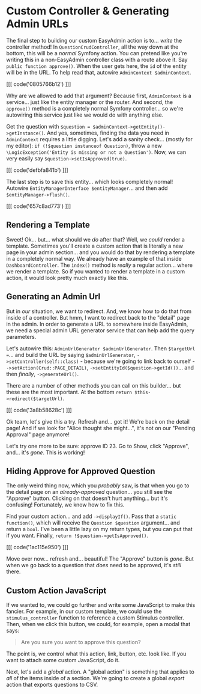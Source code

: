 # Custom Controller & Generating Admin URLs

The final step to building our custom EasyAdmin action is to... *write* the
controller method! In `QuestionCrudController`, all the way down at the bottom,
this will be a *normal* Symfony action. You can pretend like you're writing this
in a non-EasyAdmin controller class with a route above it. Say
`public function approve()`. When the user gets here, the `id` of the entity will
be in the URL. To help read that, autowire `AdminContext $adminContext`.

[[[ code('0805766b12') ]]]

Why are we allowed to add that argument? Because first, `AdminContext` is a service...
just like the entity manager or the router. And second, the `approve()` method is
a completely normal Symfony controller... so we're autowiring this service just
like we would do with anything else.

Get the question with `$question = $adminContext->getEntity()->getInstance()`.
And yes, sometimes, finding the data you need in `AdminContext` requires a little
digging. Let's add a sanity check... (mostly for my editor):
`if (!$question instanceof Question)`, throw a new
`\LogicException('Entity is missing or not a Question')`.
Now, we can very easily say `$question->setIsApproved(true)`.

[[[ code('defbfa841b') ]]]

The last step is to save this entity... which looks completely normal! Autowire
`EntityManagerInterface $entityManager`... and then add `$entityManager->flush()`.

[[[ code('657c8ad773') ]]]

## Rendering a Template

Sweet! Ok... but... what should we *do* after that? Well, we *could* render a template.
Sometimes you'll create a custom action that is literally a new page in your admin
section... and you would do that by rendering a template in a completely normal way.
We already have an example of that inside `DashboardController`. The `index()` method
is *really* a regular action... where we render a template. So if you wanted to render
a template in a custom action, it would look pretty much exactly like this.

## Generating an Admin Url

But in *our* situation, we want to redirect. And, we know how to do that from inside
of a controller. But hmm, I want to redirect back to the "detail" page in the admin.
In order to generate a URL to somewhere inside EasyAdmin, we need a special admin
URL generator service that can help add the query parameters.

Let's autowire this: `AdminUrlGenerator $adminUrlGenerator`. Then
`$targetUrl =`... and build the URL by saying `$adminUrlGenerator`,
`->setController(self::class)` - because we're going to link back to ourself -
`->setAction(Crud::PAGE_DETAIL)`, `->setEntityId($question->getId())`... and
then *finally*, `->generateUrl()`.

There are a number of other methods you can call on this builder... but these are
the most important. At the bottom `return $this->redirect($targetUrl)`.

[[[ code('3a8b58628c') ]]]

Ok team, let's give this a try. Refresh and... got it! We're back on the detail
page! And if we look for "Alice thought she might...", it's not on our
"Pending Approval" page anymore!

Let's try one more to be sure: approve ID 23. Go to Show, click "Approve", and...
it's *gone*. This is working!

## Hiding Approve for Approved Question

The only weird thing now, which you *probably* saw, is that when you go to the detail
page on an *already-approved* question... you still see the "Approve" button. Clicking
on that doesn't hurt anything... but it's confusing! Fortunately, we know how to
fix this.

Find your custom action... and add `->displayIf()`. Pass that a `static function()`,
which will receive the `Question $question` argument... and return a `bool`.
I've been a little lazy on my return types, but you can put that if you want. Finally,
`return !$question->getIsApproved()`.

[[[ code('1ac115e950') ]]]

Move over now... refresh and... beautiful! The "Approve" button is *gone*. But
when we go back to a question that *does* need to be approved, it's *still* there.

## Custom Action JavaScript

If we wanted to, we could go further and write some JavaScript to make this fancier.
For example, in our custom template, we could use the `stimulus_controller` function
to reference a custom Stimulus controller. Then, when we click this button, we
could, for example, open a modal that says:

> Are you sure you want to approve this question?

The point is, *we* control what this action, link, button, etc. look like. If
you want to attach some custom JavaScript, do it.

Next, let's add a *global* action. A "global action" is something that applies to
*all* of the items inside of a section. We're going to create a global *export* action
that exports questions to CSV.

